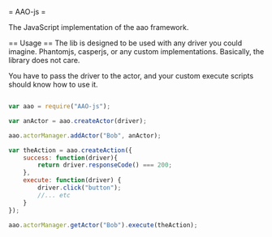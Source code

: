 = AAO-js =

The JavaScript implementation of the aao framework.

== Usage ==
The lib is designed to be used with any driver you could imagine.
Phantomjs, casperjs, or any custom implementations.
Basically, the library does not care.

You have to pass the driver to the actor, and your custom execute scripts should
know how to use it.


```javascript

var aao = require("AAO-js");

var anActor = aao.createActor(driver);

aao.actorManager.addActor("Bob", anActor);

var theAction = aao.createAction({
	success: function(driver){
		return driver.responseCode() === 200;
	},
	execute: function(driver) {
	 	driver.click("button");
	 	//... etc
	}
});

aao.actorManager.getActor("Bob").execute(theAction);

```
